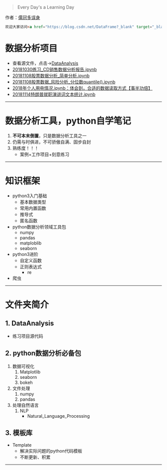 > Every Day's a Learning Day


作者：[儒冠多误身](https://blog.csdn.net/DataFrame?_blank)
```html
欢迎大家访问<a href="https://blog.csdn.net/DataFrame?_blank" target="_blank">个人博客</a>
```

# 数据分析项目
* 查看源文件，点击→[DataAnalysis](https://github.com/LearningDay/python/tree/master/DataAnalysis)
* [20181030练习_CD销售数据分析报告.ipynb](http://nbviewer.jupyter.org/github/LearningDay/python/blob/master/DataAnalysis/20181030%E7%BB%83%E4%B9%A0_CD%E9%94%80%E5%94%AE%E6%95%B0%E6%8D%AE%E5%88%86%E6%9E%90.ipynb)
* [20181108股票数据分析_简单分析.ipynb](http://nbviewer.jupyter.org/github/LearningDay/python/blob/master/DataAnalysis/20181108%E8%82%A1%E7%A5%A8%E6%95%B0%E6%8D%AE%E5%88%86%E6%9E%90_%E7%AE%80%E5%8D%95%E5%88%86%E6%9E%90.ipynb)
* [20181108股票数据_风险分析_分位数quantile().ipynb](http://nbviewer.jupyter.org/github/LearningDay/python/blob/master/DataAnalysis/20181108%E8%82%A1%E7%A5%A8%E6%95%B0%E6%8D%AE_%E9%A3%8E%E9%99%A9%E5%88%86%E6%9E%90_%E5%88%86%E4%BD%8D%E6%95%B0quantile%28%29.ipynb)
* [2018年个人用电情况.ipynb：体会到，合适的数据读取方式【事半功倍】](http://nbviewer.jupyter.org/github/LearningDay/python/blob/master/DataAnalysis/2018%E5%B9%B4%E4%B8%AA%E4%BA%BA%E7%94%A8%E7%94%B5%E6%83%85%E5%86%B5.ipynb)
* [20181114特朗普就职演讲词文本统计.ipynb](http://nbviewer.jupyter.org/github/LearningDay/python/blob/master/DataAnalysis/20181114%E7%89%B9%E6%9C%97%E6%99%AE%E5%B0%B1%E8%81%8C%E6%BC%94%E8%AE%B2%E8%AF%8D%E6%96%87%E6%9C%AC%E7%BB%9F%E8%AE%A1.ipynb)
***

# 数据分析工具，python自学笔记
1. **不可本末倒置**，只是数据分析工具之一
2. 仍需与时俱进，不可骄傲自满、固步自封
3. 熟练度！！！
   * 案例+工作项目+刻意练习

***

# 知识框架
* python3入门基础
  * 基本数据类型
  * 常用内置函数
  * 推导式
  * 匿名函数
* python数据分析领域工具包
  * numpy
  * pandas
  * matploblib
  * seaborn
* python3进阶
  * 自定义函数
  * 正则表达式
    * re
* 爬虫
***
# 文件夹简介
## 1. DataAnalysis
   * 练习项目源代码

## 2. python数据分析必备包

1. 数据可视化
   1. Matplotlib
   2. seaborn
   3. bokeh
2. 文件处理
   1. numpy
   2. pandas
3. 处理自然语言
   1. NLP
      * Natural_Language_Processing

## 3. 模板库
  * Template
    * 解决实际问题的python代码模板
    * 不断更新、积累
***
